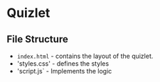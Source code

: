 # Quizlet
## File Structure
- `index.html` - contains the layout of the quizlet.
- 'styles.css' - defines the styles
- 'script.js` - Implements the logic 
